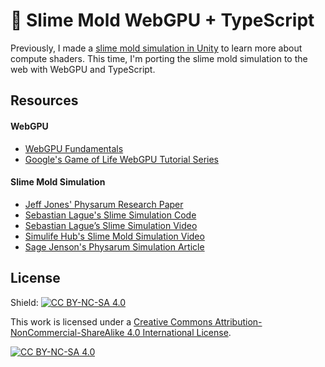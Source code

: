 # 🐌 Slime Mold WebGPU + TypeScript

Previously, I made a [slime mold simulation in Unity](https://github.com/SuboptimalEng/slime-mold-unity) to learn more about compute shaders. This time, I'm porting the slime mold simulation to the web with WebGPU and TypeScript.

## Resources

#### WebGPU

- [WebGPU Fundamentals](https://webgpufundamentals.org/)
- [Google's Game of Life WebGPU Tutorial Series](https://codelabs.developers.google.com/your-first-webgpu-app#0)

#### Slime Mold Simulation

- [Jeff Jones' Physarum Research Paper](https://uwe-repository.worktribe.com/output/980579)
- [Sebastian Lague's Slime Simulation Code](https://github.com/SebLague/Slime-Simulation)
- [Sebastian Lague’s Slime Simulation Video](https://www.youtube.com/watch?v=X-iSQQgOd1A)
- [Simulife Hub's Slime Mold Simulation Video](https://www.youtube.com/watch?v=qryINYcgO1s)
- [Sage Jenson's Physarum Simulation Article](https://cargocollective.com/sagejenson/physarum)

## License

Shield: [![CC BY-NC-SA 4.0][cc-by-nc-sa-shield]][cc-by-nc-sa]

This work is licensed under a
[Creative Commons Attribution-NonCommercial-ShareAlike 4.0 International License][cc-by-nc-sa].

[![CC BY-NC-SA 4.0][cc-by-nc-sa-image]][cc-by-nc-sa]

[cc-by-nc-sa]: http://creativecommons.org/licenses/by-nc-sa/4.0/
[cc-by-nc-sa-image]: https://licensebuttons.net/l/by-nc-sa/4.0/88x31.png
[cc-by-nc-sa-shield]: https://img.shields.io/badge/License-CC%20BY--NC--SA%204.0-lightgrey.svg
